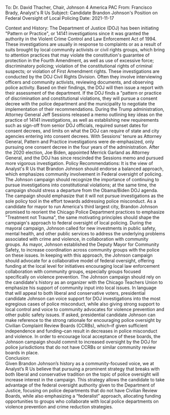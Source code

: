 To: Dr. David Thacher, Chair, Johnson 4 America PAC 
From: Francisco Brady, Analyst's R Us 
Subject: Candidate Brandon Johnson's Position on Federal Oversight of Local Policing 
Date: 2021-11-17

Context and History: 
The Department of Justice (DOJ) has been initiating "Pattern or Practice", or 14141 investigations since it was granted the authority in the Violent Crime Control and Law Enforcement Act of 1994. These investigations are usually in response to complaints or as a result of suits brought by local community activists or civil rights groups, which bring to attention practices that may violate the constitution's guarantee of protection in the Fourth Amendment, as well as use of excessive force; discriminatory policing; violation of the constitutional rights of criminal suspects; or violation of First Amendment rights. 
These investigations are conducted by the DOJ Civil Rights Division. Often they involve interviewing officers and community activists, reviewing documents, and observing police activity. Based on their findings, the DOJ will then issue a report with their assessment of the department. If the DOJ finds a "pattern or practice of discrimination and constitutional violations, they will pursue a consent decree with the police department and the municipality to negotiate the implementation of their recommendations. 
During the Trump administration, Attorney General Jeff Sessions released a memo outlining key ideas on the practice of 14141 investigations, as well as establishing new requirements such as sign-off from senior DOJ officials, required sunset dates for consent decrees, and limits on what the DOJ can require of state and city agencies entering into consent decrees. With Sessions' tenure as Attorney General, Pattern and Practice investigations were de-emphasized, only pursuing one consent decree in the four years of the administration. After the 2020 election, Joe Biden, appointed Merrick Garland as Attorney General, and the DOJ has since rescinded the Sessions memo and pursued more vigorous investigation. 
Policy Recommendations: 
It is the view of Analyst's R Us that Brandon Johnson should endorse a balanced approach, which emphasizes community involvement in Federal oversight of policing. The Johnson campaign should recognize the importance of continuing to pursue investigations into constitutional violations; at the same time, the campaign should stress a departure from the Obama/Biden DOJ agenda. The campaign should emphasize that it will not pursue investigations as the sole policy tool in the effort towards addressing police misconduct.
As a candidate for mayor to run America's third largest city, Brandon Johnson promised to reorient the Chicago Police Department practices to emphasize "Treatment not Trauma", the same motivating principles should shape the campaign's approach to federal oversight of local policing. During the mayoral campaign, Johnson called for new investments in public safety, mental health, and other public services to address the underlying problems associated with crime and violence, in collaboration with community groups. As mayor, Johnson established the Deputy Mayor for Community Safety, to increase coordination across community groups with the police on these issues. In keeping with this approach, the Johnson campaign should advocate for a collaborative model of federal oversight, offering funding at the local level for initiatives encouraging local law enforcement collaboration with community groups, especially groups focused specifically on violence prevention.
The Johnson campaign should rely on the candidate's history as an organizer with the Chicago Teachers Union to emphasize his support of community input into local issues. In language that will appeal to both liberal and conservative voters, presidential candidate Johnson can voice support for DOJ investigations into the most egregious cases of police misconduct, while also giving strong support to local control and voice to community advocates for violence prevention and other public safety issues. If asked, presidential candidate Johnson can make reference to the strong rationale for encouraging police oversight by Civilian Complaint Review Boards (CCRBs), which–if given sufficient independence and funding–can result in decreases in police misconduct and violence. In order to encourage local acceptance of these boards, the Johnson campaign should commit to increased oversight by the DOJ for police jurisdictions that do not have CCRBs or similar community review boards in place.  
Conclusion:  
Given Brandon Johnson’s history as a community-focused voice, we at Analyst’s R Us believe that pursuing a prominent strategy that breaks with both liberal and conservative tradition on the topic of police oversight will increase interest in the campaign. This strategy allows the candidate to take advantage of the federal oversight authority given to the Department of Justice, focusing on police departments that do not have Civilian Review Boards, while also emphasizing a “federalist” approach, allocating funding opportunities to groups who collaborate with local police departments on violence prevention and crime reduction strategies. 
